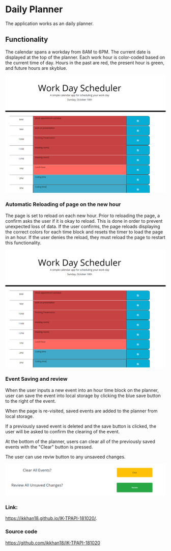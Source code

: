 # Daily Planner
The application works as an daily planner.

## Functionality 

The calendar spans a workday from 8AM to 6PM. The current date is displayed at the top of the planner. Each work hour is color-coded based on the current time of day. Hours in the past are red, the present hour is green, and future hours are skyblue.  

![image of color-coded time blocks](Assets/planner.png)

### Automatic Reloading of page on the new hour
The page is set to reload on each new hour. Prior to reloading the page, a confirm asks the user if it is okay to reload. This is done in order to prevent unexpected loss of data. If the user confirms, the page reloads displaying the correct colors for each time block and resets the timer to load the page in an hour. If the user denies the reload, they must reload the page to restart this functionality. 

![image of color-coded time blocks](Assets/planner.png)

### Event Saving and review
When the user inputs a new event into an hour time block on the planner, user can save the event into local storage by clicking the blue save button to the right of the event.  

When the page is re-visited, saved events are added to the planner from local storage. 

If a previously saved event is deleted and the save button is clicked, the user will be asked to confirm the clearing of the event. 

At the bottom of the planner, users can clear all of the previously saved events with the "Clear" button is pressed.

The user can use reviw button to any unsaveed changes.  

![image of clear and review buttons](Assets/buttons.png)

### Link:

https://ikkhan18.github.io/IK-TPAPI-181020/.

### Source code

https://github.com/ikkhan18/IK-TPAPI-181020




